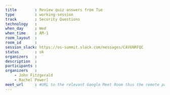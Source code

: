 ```yaml
---
title        : Review quiz answers from Tue
type         : working-session
track        : Security Questions
technology   :
when_day     : Wed
when_time    : AM-1
room_layout  :
room_id      :
session_slack: https://os-summit.slack.com/messages/CAV6NRFQC
status       : ok
organizers   :
description  :
participants :
organizers   :
    - John Fitzgerald
    - Rachel Power]
meet_url     : #URL to the relevant Google Meet Room thus the remote participants can join a session
---
```

